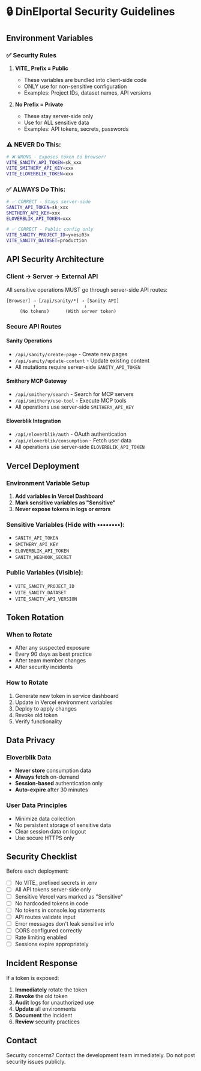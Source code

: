 # 🔒 DinElportal Security Guidelines

## Environment Variables

### ✅ Security Rules

1. **VITE_ Prefix = Public**
   - These variables are bundled into client-side code
   - ONLY use for non-sensitive configuration
   - Examples: Project IDs, dataset names, API versions

2. **No Prefix = Private**
   - These stay server-side only
   - Use for ALL sensitive data
   - Examples: API tokens, secrets, passwords

### ⚠️ NEVER Do This:
```bash
# ❌ WRONG - Exposes token to browser!
VITE_SANITY_API_TOKEN=sk_xxx
VITE_SMITHERY_API_KEY=xxx
VITE_ELOVERBLIK_TOKEN=xxx
```

### ✅ ALWAYS Do This:
```bash
# ✅ CORRECT - Stays server-side
SANITY_API_TOKEN=sk_xxx
SMITHERY_API_KEY=xxx
ELOVERBLIK_API_TOKEN=xxx

# ✅ CORRECT - Public config only
VITE_SANITY_PROJECT_ID=yxesi03x
VITE_SANITY_DATASET=production
```

## API Security Architecture

### Client → Server → External API

All sensitive operations MUST go through server-side API routes:

```
[Browser] → [/api/sanity/*] → [Sanity API]
          ↑                  ↓
     (No tokens)      (With server token)
```

### Secure API Routes

#### Sanity Operations
- `/api/sanity/create-page` - Create new pages
- `/api/sanity/update-content` - Update existing content
- All mutations require server-side `SANITY_API_TOKEN`

#### Smithery MCP Gateway
- `/api/smithery/search` - Search for MCP servers
- `/api/smithery/use-tool` - Execute MCP tools
- All operations use server-side `SMITHERY_API_KEY`

#### Eloverblik Integration
- `/api/eloverblik/auth` - OAuth authentication
- `/api/eloverblik/consumption` - Fetch user data
- All operations use server-side `ELOVERBLIK_API_TOKEN`

## Vercel Deployment

### Environment Variable Setup

1. **Add variables in Vercel Dashboard**
2. **Mark sensitive variables as "Sensitive"**
3. **Never expose tokens in logs or errors**

### Sensitive Variables (Hide with ••••••••):
- `SANITY_API_TOKEN`
- `SMITHERY_API_KEY`
- `ELOVERBLIK_API_TOKEN`
- `SANITY_WEBHOOK_SECRET`

### Public Variables (Visible):
- `VITE_SANITY_PROJECT_ID`
- `VITE_SANITY_DATASET`
- `VITE_SANITY_API_VERSION`

## Token Rotation

### When to Rotate
- After any suspected exposure
- Every 90 days as best practice
- After team member changes
- After security incidents

### How to Rotate
1. Generate new token in service dashboard
2. Update in Vercel environment variables
3. Deploy to apply changes
4. Revoke old token
5. Verify functionality

## Data Privacy

### Eloverblik Data
- **Never store** consumption data
- **Always fetch** on-demand
- **Session-based** authentication only
- **Auto-expire** after 30 minutes

### User Data Principles
- Minimize data collection
- No persistent storage of sensitive data
- Clear session data on logout
- Use secure HTTPS only

## Security Checklist

Before each deployment:

- [ ] No VITE_ prefixed secrets in .env
- [ ] All API tokens server-side only
- [ ] Sensitive Vercel vars marked as "Sensitive"
- [ ] No hardcoded tokens in code
- [ ] No tokens in console.log statements
- [ ] API routes validate input
- [ ] Error messages don't leak sensitive info
- [ ] CORS configured correctly
- [ ] Rate limiting enabled
- [ ] Sessions expire appropriately

## Incident Response

If a token is exposed:

1. **Immediately** rotate the token
2. **Revoke** the old token
3. **Audit** logs for unauthorized use
4. **Update** all environments
5. **Document** the incident
6. **Review** security practices

## Contact

Security concerns? Contact the development team immediately.
Do not post security issues publicly.